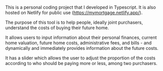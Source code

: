 This is a personal coding project that I developed in Typescript. It is also hosted on Netlify for public use (https://mymortgage.netlify.app/).

The purpose of this tool is to help people, ideally joint purchasers, understand the costs of buying their future home.

It allows users to input information about their personal finances, current home valuation, future home costs, administrative fees, and bills - and dynamically and immediately provides information about the future costs.

It has a slider which allows the user to adjust the proportion of the costs according to who should be paying more or less, among two purchasers.
